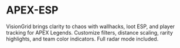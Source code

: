 # APEX-ESP
VisionGrid brings clarity to chaos with wallhacks, loot ESP, and player tracking for APEX Legends. Customize filters, distance scaling, rarity highlights, and team color indicators. Full radar mode included.
